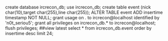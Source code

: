 create database ircrecon_db;
use ircrecon_db;
create table event (nick char(10),target char(255),line char(255));
ALTER TABLE event ADD insertime timestamp NOT NULL;
grant usage on *.* to ircrecon@localhost identified by 'n0t_seriou5';
grant all privileges on ircrecon_db.* to ircrecon@localhost;
flush privileges;
##view latest
select * from ircrecon_db.event order by insertime desc limit 24;
